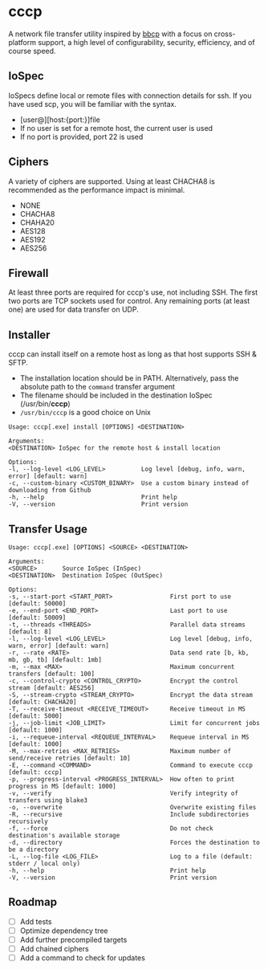 # cccp
A network file transfer utility inspired by [bbcp](https://github.com/eeertekin/bbcp)
with a focus on cross-platform support, a high level of configurability, security, 
efficiency, and of course speed.

## IoSpec
IoSpecs define local or remote files with connection details for ssh. If you have 
used scp, you will be familiar with the syntax. 
- \[user@\]\[host:{port:}\]file
- If no user is set for a remote host, the current user is used
- If no port is provided, port 22 is used
## Ciphers
A variety of ciphers are supported. Using at least CHACHA8 is recommended as the 
performance impact is minimal.
- NONE
- CHACHA8
- CHAHA20
- AES128
- AES192
- AES256
## Firewall
At least three ports are required for cccp's use, not including SSH. The
first two ports are TCP sockets used for control. Any remaining ports (at least one)
are used for data transfer on UDP.
## Installer
cccp can install itself on a remote host as long as that host supports SSH & SFTP.
- The installation location should be in PATH. Alternatively, pass the absolute path to the `command` transfer argument
- The filename should be included in the destination IoSpec (/usr/bin/**cccp**)
- `/usr/bin/cccp` is a good choice on Unix
```
Usage: cccp[.exe] install [OPTIONS] <DESTINATION>
  
Arguments:  
<DESTINATION> IoSpec for the remote host & install location  
  
Options:  
-l, --log-level <LOG_LEVEL>          Log level [debug, info, warn, error] [default: warn]  
-c, --custom-binary <CUSTOM_BINARY>  Use a custom binary instead of downloading from Github  
-h, --help                           Print help  
-V, --version                        Print version  
```
## Transfer Usage
```
Usage: cccp[.exe] [OPTIONS] <SOURCE> <DESTINATION>  
  
Arguments:  
<SOURCE>       Source IoSpec (InSpec)  
<DESTINATION>  Destination IoSpec (OutSpec)  
  
Options:  
-s, --start-port <START_PORT>                First port to use [default: 50000]  
-e, --end-port <END_PORT>                    Last port to use [default: 50009]  
-t, --threads <THREADS>                      Parallel data streams [default: 8]  
-l, --log-level <LOG_LEVEL>                  Log level [debug, info, warn, error] [default: warn]  
-r, --rate <RATE>                            Data send rate [b, kb, mb, gb, tb] [default: 1mb]  
-m, --max <MAX>                              Maximum concurrent transfers [default: 100]  
-c, --control-crypto <CONTROL_CRYPTO>        Encrypt the control stream [default: AES256]  
-S, --stream-crypto <STREAM_CRYPTO>          Encrypt the data stream [default: CHACHA20]  
-T, --receive-timeout <RECEIVE_TIMEOUT>      Receive timeout in MS [default: 5000]  
-j, --job-limit <JOB_LIMIT>                  Limit for concurrent jobs [default: 1000]  
-i, --requeue-interval <REQUEUE_INTERVAL>    Requeue interval in MS [default: 1000]  
-M, --max-retries <MAX_RETRIES>              Maximum number of send/receive retries [default: 10]  
-E, --command <COMMAND>                      Command to execute cccp [default: cccp]  
-p, --progress-interval <PROGRESS_INTERVAL>  How often to print progress in MS [default: 1000]  
-v, --verify                                 Verify integrity of transfers using blake3  
-o, --overwrite                              Overwrite existing files  
-R, --recursive                              Include subdirectories recursively  
-f, --force                                  Do not check destination's available storage  
-d, --directory                              Forces the destination to be a directory  
-L, --log-file <LOG_FILE>                    Log to a file (default: stderr / local only)  
-h, --help                                   Print help  
-V, --version                                Print version
```  
## Roadmap
- [ ] Add tests
- [ ] Optimize dependency tree
- [ ] Add further precompiled targets
- [ ] Add chained ciphers
- [ ] Add a command to check for updates